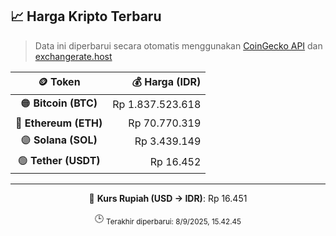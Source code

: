 

<!-- HARGA_KRIPTO -->
## 📈 Harga Kripto Terbaru

> Data ini diperbarui secara otomatis menggunakan [CoinGecko API](https://www.coingecko.com/) dan [exchangerate.host](https://exchangerate.host/)

<div align="center">

| 🪙 Token | 💰 Harga (IDR) |
|:------:|---------------:|
| 🟠 **Bitcoin (BTC)**   | Rp 1.837.523.618 |
| 🔵 **Ethereum (ETH)**  | Rp 70.770.319 |
| 🟣 **Solana (SOL)**    | Rp 3.439.149 |
| 🟢 **Tether (USDT)**   | Rp 16.452 |

---

💱 **Kurs Rupiah (USD → IDR)**: Rp 16.451

🕒 <sub>Terakhir diperbarui: 8/9/2025, 15.42.45</sub>

</div>
<!-- /HARGA_KRIPTO -->